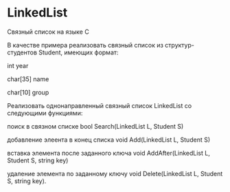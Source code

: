 # LinkedList
Связный список на языке C

В качестве примера реализовать связный список из структур-студентов Student, имеющих формат:

int year

char[35] name

char[10] group

Реализовать однонаправленный связный список LinkedList со следующими функциями:

поиск в связном списке bool Search(LinkedList L, Student S)

добавление элеента в конец списка void Add(LinkedList L, Student S)

вставка элемента после заданного ключа void AddAfter(LinkedList L, Student S, string key)

удаление элемента по заданному ключу void Delete(LinkedList L, Student S, string key).

